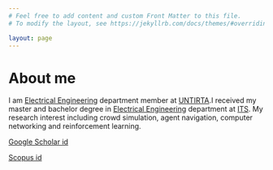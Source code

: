 ```yaml
---
# Feel free to add content and custom Front Matter to this file.
# To modify the layout, see https://jekyllrb.com/docs/themes/#overriding-theme-defaults

layout: page
---
```

# About me
I am [Electrical Engineering](http://elektro.untirta.ac.id/) department member at [UNTIRTA](https://untirta.ac.id/).I received my master and bachelor degree in [Electrical Engineering](https://www.its.ac.id/telektro/) department at [ITS](https://www.its.ac.id/). My research interest including crowd simulation, agent navigation, computer networking and reinforcement learning.

[Google Scholar id](https://scholar.google.co.id/citations?user=oSHs5EwAAAAJ&hl=en)

[Scopus id](https://www.scopus.com/authid/detail.uri?authorId=57209226965)